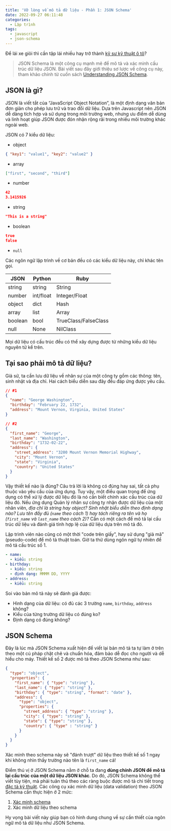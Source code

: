 ```yaml
---
title: 'Vỡ lòng về mô tả dữ liệu - Phần 1: JSON Schema'
date: 2022-09-27 06:11:48
categories:
  - Lập trình
tags:
  - javascript
  - json-schema
---
```


Để lái xe giỏi thì cần tập lái nhiều hay trở thành [kỹ sư kỹ thuật ô tô](https://www.howacarworks.com/)?

<!--more-->

> JSON Schema là một công cụ mạnh mẽ để mô tả và xác minh cấu trúc dữ liệu JSON. Bài viết sau đây giới thiệu sơ lược về công cụ này, tham khảo chính từ cuốn sách [Understanding JSON Schema](https://json-schema.org/understanding-json-schema/index.html).

## JSON là gì?

JSON là viết tắt của “JavaScript Object Notation”, là một định dạng văn bản đơn giản cho phép lưu trữ và trao đổi dữ liệu. Dựa trên Javascript nên JSON dễ dàng tích hợp và sử dụng trong môi trường web, nhưng ưu điểm dễ dùng và linh hoạt giúp JSON được đón nhận rộng rãi trong nhiều môi trường khác ngoài web.

JSON có 7 kiểu dữ liệu:

- object

```json
{ "key1": "value1", "key2": "value2" }
```

- array

```json
["first", "second", "third"]
```

- number

```json
42
3.1415926
```

- string

```json
"This is a string"
```

- boolean

```json
true
false
```

- `null`

Các ngôn ngữ lập trình về cơ bản đều có các kiểu dữ liệu này, chỉ khác tên gọi.

|JSON|Python|Ruby|
|---|---|---|
|string|string|String|
|number|int/float|Integer/Float|
|object|dict|Hash|
|array|list|Array|
|boolean|bool|TrueClass/FalseClass|
|null|None|NilClass|

Mọi dữ liệu có cấu trúc đều có thể xây dựng được từ những kiểu dữ liệu nguyên tử kể trên.

## Tại sao phải mô tả dữ liệu?

Giả sử, ta cần lưu dữ liệu về nhân sự của một công ty gồm các thông: tên, sinh nhật và địa chỉ. Hai cách biểu diễn sau đây đều đáp ứng được yêu cầu.

```json
// #1
{
  "name": "George Washington",
  "birthday": "February 22, 1732",
  "address": "Mount Vernon, Virginia, United States"
}

// #2
{
  "first_name": "George",
  "last_name": "Washington",
  "birthday": "1732-02-22",
  "address": {
    "street_address": "3200 Mount Vernon Memorial Highway",
    "city": "Mount Vernon",
    "state": "Virginia",
    "country": "United States"
  }
}
```

Vậy thiết kế nào là đúng? Câu trả lời là không có đúng hay sai, tất cả phụ thuộc vào yêu cầu của ứng dụng. Tuy vậy, một điều quan trọng để ứng dụng có thể xử lý được dữ liệu đó là nó cần biết chính xác cấu trúc của dữ liệu đó. Nếu ứng dụng Quản lý nhân sự công ty nhận được dữ liệu của một nhân viên, _địa chỉ là string hay object? Sinh nhật biểu diễn theo định dạng nào? Lưu tên đầy đủ (`name` theo cách 1) hay tách riêng ra tên và họ (`first_name` và `last_name` theo cách 2)?_ Cần có một cách để mô tả lại cấu trúc dữ liệu và đánh giá tính hợp lệ của dữ liệu dựa trên mô tả đó.

Lập trình viên nào cũng có một thời "code trên giấy", hay sử dụng "giả mã" (pseudo-code) để mô tả thuật toán. Giờ ta thử dùng ngôn ngữ tự nhiên để mô tả cấu trúc số 1.

```yaml
- name:
  - kiểu: string
- birthday:
  - kiểu: string
  - định dạng: MMMM DD, YYYY
- address:
  - kiểu: string
```

Soi vào bản mô tả này sẽ đánh giá được:

- Hình dạng của dữ liệu: có đủ các 3 trường `name`, `birthday`, `address` không?
- Kiểu của từng trường dữ liệu có đúng ko?
- Định dạng có đúng không?

## JSON Schema

Đây là lúc mà JSON Schema xuất hiện để viết lại bản mô tả ta tự làm ở trên theo một cú pháp chặt chẽ và chuẩn hóa, đảm bảo dễ đọc cho người và dễ hiểu cho máy. Thiết kế số 2 được mô tả theo JSON Schema như sau:

```json
{
  "type": "object",
  "properties": {
    "first_name": { "type": "string" },
    "last_name": { "type": "string" },
    "birthday": { "type": "string", "format": "date" },
    "address": {
      "type": "object",
      "properties": {
        "street_address": { "type": "string" },
        "city": { "type": "string" },
        "state": { "type": "string" },
        "country": { "type" : "string" }
      }
    }
  }
}
```

Xác minh theo schema này sẽ "đánh trượt" dữ liệu theo thiết kế số 1 ngay khi không nhìn thấy trường nào tên là `first_name` cả!

Điểm thú vị ở JSON Schema nằm ở chỗ ta đang __dùng chính JSON để mô tả lại cấu trúc của một dữ liệu JSON khác__. Do đó, JSON Schema không thể viết tùy tiện, mà phải tuân thủ theo các ràng buộc được mô tả chi tiết trong [đặc tả kỹ thuật](https://github.com/json-schema-org/json-schema-spec). Các công cụ xác minh dữ liệu (data validation) theo JSON Schema cần thực hiện ở 2 mức:

1. [Xác minh schema](https://www.jsonschemavalidator.net/)
2. Xác minh dữ liệu theo schema

Hy vọng bài viết này giúp bạn có hình dung chung về sự cần thiết của ngôn ngữ mô tả dữ liệu như JSON Schema.
